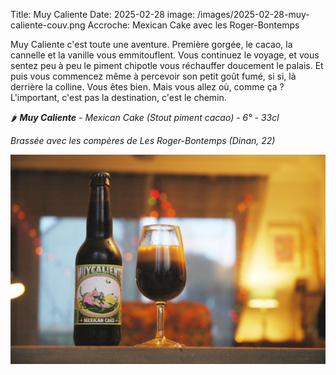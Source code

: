 Title: Muy Caliente
Date: 2025-02-28
image: /images/2025-02-28-muy-caliente-couv.png
Accroche: Mexican Cake avec les Roger-Bontemps

Muy Caliente c'est toute une aventure. Première gorgée, le cacao, la cannelle et la vanille vous emmitouflent. Vous continuez le voyage, et vous sentez peu à peu le piment chipotle vous réchauffer doucement le palais. Et puis vous commencez même à percevoir son petit goût fumé, si si, là derrière la colline. Vous êtes bien. Mais vous allez où, comme ça ? L'important, c'est pas la destination, c'est le chemin. 

🌶️ ***Muy Caliente** - Mexican Cake (Stout piment cacao) - 6° - 33cl*

*Brassée avec les compères de Les Roger-Bontemps (Dinan, 22)*

![](/images/2025-02-28-muy-caliente-01.jpg)









